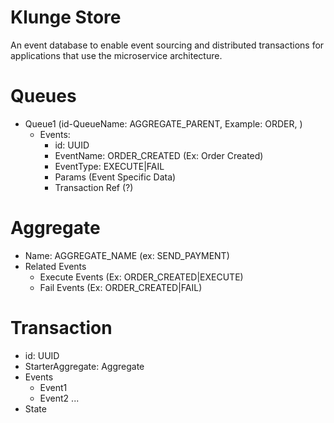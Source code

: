 # Klunge Store
An event database to enable event sourcing and distributed transactions for applications that use the microservice architecture.

# Queues
* Queue1 (id-QueueName: AGGREGATE_PARENT, Example: ORDER,   )
    * Events: 
        * id: UUID
        * EventName: ORDER_CREATED (Ex: Order Created) 
        * EventType: EXECUTE|FAIL
        * Params (Event Specific Data)
        * Transaction Ref (?)
        
        

# Aggregate
* Name: AGGREGATE_NAME (ex: SEND_PAYMENT)
* Related Events
    * Execute Events (Ex: ORDER_CREATED|EXECUTE)
    * Fail Events (Ex: ORDER_CREATED|FAIL)


# Transaction
* id: UUID
* StarterAggregate: Aggregate
* Events
    * Event1
    * Event2 ...
* State  